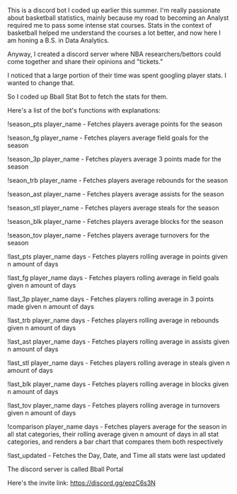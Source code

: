 This is a discord bot I coded up earlier this summer. I'm really passionate about basketball statistics, mainly because my road to becoming an Analyst required me to pass some intense stat courses.
Stats in the context of basketball helped me understand the courses a lot better, and now here I am honing a B.S. in Data Analytics.

Anyway, I created a discord server where NBA researchers/bettors could come together and share their opinions and "tickets."

I noticed that a large portion of their time was spent googling player stats. I wanted to change that.

So I coded up Bball Stat Bot to fetch the stats for them.

Here's a list of the bot's functions with explanations:


!season_pts player_name - Fetches players average points for the season


!season_fg player_name - Fetches players average field goals for the season


!season_3p player_name - Fetches players average 3 points made for the season


!seaon_trb player_name - Fetches players average rebounds for the season


!season_ast player_name - Fetches players average assists for the season


!season_stl player_name - Fetches players average steals for the season


!season_blk player_name - Fetches players average blocks for the season


!season_tov player_name - Fetches players average turnovers for the season



!last_pts player_name days - Fetches players rolling average in points given n amount of days


!last_fg player_name days - Fetches players rolling average in field goals given n amount of days


!last_3p player_name days - Fetches players rolling average in 3 points made given n amount of days


!last_trb player_name days - Fetches players rolling average in rebounds given n amount of days


!last_ast player_name days - Fetches players rolling average in assists given n amount of days


!last_stl player_name days - Fetches players rolling average in steals given n amount of days


!last_blk player_name days - Fetches players rolling average in blocks given n amount of days


!last_tov player_name days - Fetches players rolling average in turnovers given n amount of days



!comparison player_name days - Fetches players average for the season in all stat categories, their rolling average given n amount of days in all stat categories, and renders a bar chart that compares them both respectively



!last_updated - Fetches the Day, Date, and Time all stats were last updated



The discord server is called Bball Portal


Here's the invite link: https://discord.gg/epzC6s3N

